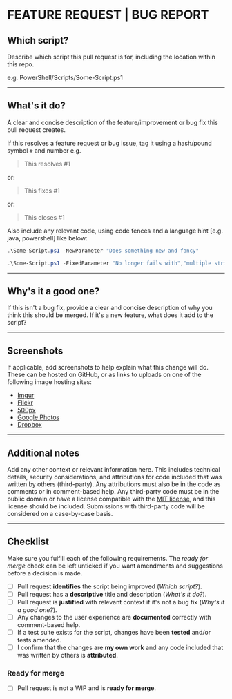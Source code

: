 <!-- Delete as appropriate here, ensuring you keep the # at the start -->
# FEATURE REQUEST | BUG REPORT

<!-- Leave other ## Headings, --- dividers, and - [ ] checkboxes in place; replace each paragraph with requested info. There are 6 sections -->
## Which script?

<!-- 1 Replace below here 1 -->
Describe which script this pull request is for, including the location within this repo.

e.g. PowerShell/Scripts/Some-Script.ps1
<!-- 1 Replace above here 1 -->

---

## What's it do?

<!-- 2 Replace below here 2 -->
A clear and concise description of the feature/improvement or bug fix this pull request creates.

If this resolves a feature request or bug issue, tag it using a hash/pound symbol `#` and number e.g.

> This resolves #1

or:

> This fixes #1

or:

> This closes #1

Also include any relevant code, using code fences and a language hint \[e.g. java, powershell] like below:

```powershell
.\Some-Script.ps1 -NewParameter "Does something new and fancy"
```

```powershell
.\Some-Script.ps1 -FixedParameter "No longer fails with","multiple strings"
```
<!-- 2 Replace above here 2 -->

---

## Why's it a good one?

<!-- 3 Replace below here 3 -->
If this isn't a bug fix, provide a clear and concise description of why you think this should be merged. If it's a new feature, what does it add to the script?
<!-- 3 Replace above here 3 -->

---

## Screenshots

<!-- 4 Replace below here 4 -->
If applicable, add screenshots to help explain what this change will do. These can be hosted on GitHub, or as links to uploads on one of the following image hosting sites:

- [Imgur](https://imgur.com/upload)
- [Flickr](https://flickr.com)
- [500px](https://500px.com)
- [Google Photos](https://photos.google.com/login)
- [Dropbox](https://www.dropbox.com)
<!-- 4 Replace above here 4 -->

---

## Additional notes

<!-- 5 Replace below here 5 -->
Add any other context or relevant information here. This includes technical details, security considerations, and attributions for code included that was written by others (third-party). Any attributions must also be in the code as comments or in comment-based help. Any third-party code must be in the public domain or have a license compatible with the [MIT license](./LICENSE "MIT License"), and this license should be included. Submissions with third-party code will be considered on a case-by-case basis.
<!-- 5 Replace above here 5 -->

---

## Checklist

<!-- 6 Leave these here, tick them after creating your pull request 6 -->
Make sure you fulfill each of the following requirements. The *ready for merge* check can be left unticked if you want amendments and suggestions before a decision is made.

- [ ] Pull request **identifies** the script being improved (*Which script?*).
- [ ] Pull request has a **descriptive** title and description (*What's it do?*).
- [ ] Pull request is **justified** with relevant context if it's not a bug fix (*Why's it a good one?*).
- [ ] Any changes to the user experience are **documented** correctly with comment-based help.
- [ ] If a test suite exists for the script, changes have been **tested** and/or tests amended.
- [ ] I confirm that the changes are **my own work** and any code included that was written by others is **attributed**.

### Ready for merge

- [ ] Pull request is not a WIP and is **ready for merge**.
<!-- 6 Leave these here, tick them after creating your pull request 6 -->
